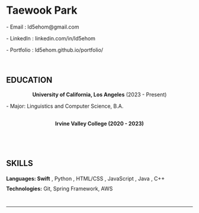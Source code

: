 <div>
  <h1>Taewook Park</h1>
<p>- Email : <a href="mailto:ld5ehom@gmail.com" style="text-decoration: none;">ld5ehom@gmail.com</a></p>
<p>- LinkedIn : <a href="https://www.linkedin.com/in/ld5ehom" style="text-decoration: none;">linkedin.com/in/ld5ehom</a></p>
<p>- Portfolio : <a href="https://ld5ehom.github.io/portfolio/" style="text-decoration: none;">ld5ehom.github.io/portfolio/</a></p>
<br>

<h2 style="text-align: left;">EDUCATION</h2>
<div style="text-align: center; margin-bottom: 10px;">
  <span><strong>University of California, Los Angeles</strong> (2023 - Present)</span>
</div>
<p>- Major: Linguistics and Computer Science, B.A.</p>
<div style="text-align: center; margin-top: 30px; margin-bottom: 40px;">
  <span style="font-weight: bold;">Irvine Valley College (2020 - 2023)</span>
</div>

<br>
<h2 style="text-align: left;">SKILLS</h2>
<div style="text-align: left; margin-top: 20px;">
  <strong>Languages: Swift</strong> 
  <span>, Python , HTML/CSS , JavaScript , Java , C++</span>
</div>
<div style="text-align: left; margin-top: 10px; margin-bottom: 40px;">
  <strong>Technologies:</strong>
  <span>Git, Spring Framework, AWS</span>
</div>
<hr>
